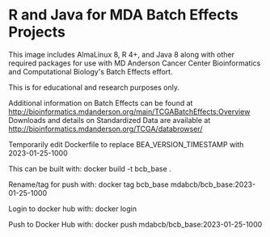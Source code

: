 # R and Java for MDA Batch Effects Projects

This image includes AlmaLinux 8, R 4+, and Java 8 along with other required packages for use with MD Anderson Cancer Center Bioinformatics and Computational Biology's Batch Effects effort.

This is for educational and research purposes only. 

Additional information on Batch Effects can be found at http://bioinformatics.mdanderson.org/main/TCGABatchEffects:Overview
Downloads and details on Standardized Data are available at http://bioinformatics.mdanderson.org/TCGA/databrowser/

Temporarily edit Dockerfile to replace BEA_VERSION_TIMESTAMP with 2023-01-25-1000

This can be built with: 
docker build -t bcb_base .

Rename/tag for push with: 
docker tag bcb_base mdabcb/bcb_base:2023-01-25-1000

Login to docker hub with: 
docker login

Push to Docker Hub with: 
docker push mdabcb/bcb_base:2023-01-25-1000

